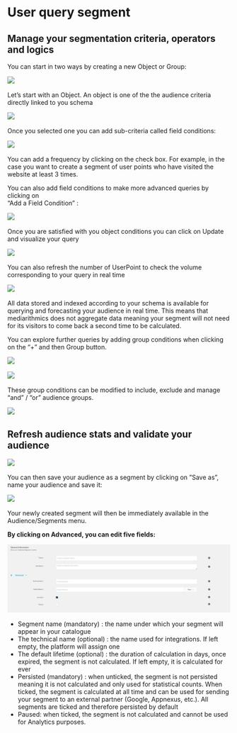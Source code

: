 # User query segment



## **Manage your segmentation criteria, operators and logics**

You can start in two ways by creating a new Object or Group:

![](https://lh5.googleusercontent.com/L6rcj34A-OVn_ZdeZBXHFpUfIbF37obULAS5OqoYG3kfpTv2iNgxAZQXyP-PPC5tb5iAKCWOlOKMECQiMLt1FBG2CEGYvEO5GNJ9fQKBKMUc6UPe66_DeePC-mYYZQ)

Let’s start with an Object. An object is one of the the audience criteria directly linked to you schema

![](https://lh6.googleusercontent.com/JtMppJflUP-oRwo9lnzfiYdR9LTb3LuC74HrK8xIQ75hz46wVrOcYYmWwvUjhwraS48x7T4_yd8YrHNDdX99tH9h7Uw5qIYEhKH2OwYBKIl4FShLf1FN82y3gOKkQQ)

Once you selected one you can add sub-criteria called field conditions:

![](https://lh6.googleusercontent.com/OWQGlD7sNrpSk7_9OlirH8Nmk13Hhv5OrOekwp5hmUGnLB_yIrInr88zhumQgu2faALTpkfd_-mbniAdmQ4EpM_hfIEGI0X0rg_tMXnDxmAZJiHWxdFpFxDwAz_pSA)

You can add a frequency by clicking on the check box. For example, in the case you want to create a segment of user points who have visited the website at least 3 times. 

You can also add field conditions to make more advanced queries by clicking on   
“Add a Field Condition” :

![](https://lh5.googleusercontent.com/daBN62dOEZSYiV0Ve8w_m7FX5v8bt_qL-P0NYZ_TUal1xSaPix0_qIalJKZvdpDaMZ4rXII-xnV4IpoBT0iCLOFl2ZhGTZDVYeSbIfChm2AHoAUyk0n3GpWwRt4Wuw)

Once you are satisfied with you object conditions you can click on Update and visualize your query 

![](https://lh4.googleusercontent.com/bmWIlfz1u_wlWderMgppBECz-9NOTvrtu_SmliXaugLHjt1pvwYEnW-goPmZdrba9Q-xnVBuCfD2NF1dyljoakwRLQTMDssr4C7mF6WaZimavBNHmfYdzdG2iuB-Cg)

You can also refresh the number of UserPoint to check the volume corresponding to your query in real time

![](https://lh4.googleusercontent.com/B2UgtkZxwZQ8_LzyKBx2G0Fpsxa9zX86A7QEKGEfFxuQhjuRkwgyU-BqUGvGenEu1PbyWVnBoF1zXrMawceTQzybWGrg4AqwqHL762EbNKVK0LlgyKwIRft3V7iYWg)

All data stored and indexed according to your schema is available for querying and forecasting your audience in real time. This means that mediarithmics does not aggregate data meaning your segment will not need for its visitors to come back a second time to be calculated.

You can explore further queries by adding group conditions when clicking on the “+” and then Group button.

![](https://lh4.googleusercontent.com/IIxhGeBdtOPISYbF-0TBBsiUu9F7ONIcXPXEhk5qYwL_FcLBTNyDNny5Urd5fzwRB-LfZxrZ19KxZDmw-B_vLgGdjqzwrF4z5v1pB5-8UFzZuRKwpL67E2lK6YRJJg)

![](https://lh6.googleusercontent.com/frRB_kjmCVxq_gLRw06GowVbATgY-rve_z4WPQxsvpITeD5rsNZowsK6dKz4dSK3EFENLHnNxO3_CNur8JJzBv9d6uClhGO0en4pd58AbFN62h7BSIDHpucQvpzJug)

These group conditions can be modified to include, exclude and manage “and” / “or” audience groups.

![](https://lh6.googleusercontent.com/vmgDi3Nt9oQzPH_C4N-6wpt-0hKdQylKFhJJE-2FYuuEOaTxzVQxzYW-kZat1DfRlfItKvbtldWuJnFXImxNi9jZXupIbFFu3FtVDWtvLK9WLw9yBmuSg1c99c1CQw)



## **Refresh audience stats and validate your audience**

![](https://lh6.googleusercontent.com/ScCworaVSX6ny-EjcIjoWzA_-U2VQlHepquNj0oQ0XB2Bl968SWZc2_GErNpmhyt6tbYSXb4vUQdRoTpxaZDsi_nLOWZd6FbPPZnsTrymfVJPnYUFdM0q0VuZ0zCqA)

You can then save your audience as a segment by clicking on ”Save as”, name your audience and save it:

![](https://lh5.googleusercontent.com/xXmjBsDArEKS3HrxilBeitr-yI3Nj4QyfJH3Ty3JztcVJa-mnCxodyXks_5r2-UuR0Zf7SKt4WnZDv172HJOyf37GXR3G6soWig4XvQmEsJ3TnA98AyKz9KwZKFkYg)

Your newly created segment will then be immediately available in the Audience/Segments menu.

**By clicking on Advanced, you can edit five fields:**

![](../.gitbook/assets/capture-de-cran-2020-11-13-a-11.29.42.png)

* Segment name \(mandatory\) : the name under which your segment will appear in your catalogue
* The technical name \(optional\) : the name used for integrations. If left empty, the platform will assign one
* The default lifetime \(optional\) : the duration of calculation in days, once expired, the segment is not calculated. If left empty, it is calculated for ever
* Persisted \(mandatory\) : when unticked, the segment is not persisted meaning it is not calculated and only used for statistical counts. When ticked, the segment is calculated at all time and can be used for sending your segment to an external partner \(Google, Appnexus, etc.\). All segments are ticked and therefore persisted by default
* Paused: when ticked, the segment is not calculated and cannot be used for Analytics purposes.

